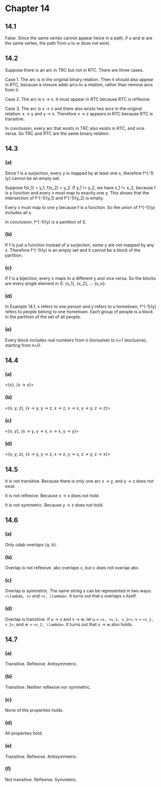 # Chapter 14

## 14.1

False. Since the same vertex cannot appear twice in a path, if u and w are the same vertex, the path from u to w dose not exist.

## 14.2

Suppose there is an arc in TRC but not in RTC. There are three cases.

Case 1. The arc is in the original binary relation. Then it should also appear in RTC, because a closure adds arcs to a relation, rather than remove arcs from it.

Case 2. The arc is x -> x. It must appear in RTC because RTC is reflexive.

Case 3. The arc is x -> z and there also exists two arcs in the original relation: x -> y and y -> z. Therefore x -> z appears in RTC because RTC is transitive.

In conclusion, every arc that exists in TRC also exists in RTC, and vice versa. So TRC and RTC are the same binary relation.

## 14.3

### (a)

Since f is a surjection, every y is mapped by at least one x, therefore f^{-1}(y) cannot be an empty set.

Suppose f(x_1) = y_1, f(x_2) = y_2. If y_1 != y_2, we have x_1 != x_2, because f is a function and every x must map to exactly one y. This shows that the intersection of f^{-1}(y_1) and f^{-1}(y_2) is empty.

Every x must map to one y because f is a function. So the union of f^{-1}(y) includes all x.

In conclusion, f^{-1}(y) is a partition of S.

### (b)

If f is just a function instead of a surjection, some y are not mapped by any x. Therefore f^{-1}(y) is an empty set and it cannot be a block of the partition.

### (c)

If f is a bijection, every x maps to a different y and vice versa. So the blocks are every single element in S: {x_1}, {x_2}, ... {x_n}.

### (d)

In Example 14.1, x refers to one person and y refers to a hometown, f^{-1}(y) refers to people belong to one hometown. Each group of people is a block in the partition of the set of all people.

### (e)

Every block includes real numbers from n (inclusive) to n+1 (exclusive), starting from n=0.

## 14.4

### (a)

<{x}, {x -> x}>

### (b)

<{x, y, z}, {x -> y, y -> z, x -> z, x -> x, y -> y, z -> z}>

### (c)

<{x, y}, {x -> y, y -> x, x -> x, y -> y}>

### (d)

<{x, y, z}, {x -> y, y -> z, x -> z, y -> x, z -> y, z -> x}>

## 14.5

It is not transitive. Because there is only one arc x -> y, and y -> z does not exist.

It is not reflexive. Because x -> x does not hold.

It is not symmetric. Because y -> z does not hold.

## 14.6

### (a)

Only cdab overlaps {a, b}.

### (b)

Overlap is not reflexive. abc overlaps c, but c does not overlap abc.

### (c)

Overlap is symmetric. The same string s can be represented in two ways: `<\lambda, s>` and `<s, \lambda>`. It turns out that s overlaps s itself.

### (d)

Overlap is transitive. If u -> v and v -> w, let u = `<s, <v_1, v_2>>`, v = `<v_1, v_2>`, and w = `<v_2, \lambda>`. It turns out that u -> w also holds.

## 14.7

### (a)

Transitive. Reflexive. Antisymmetric.

### (b)

Transitive. Neither reflexive nor symmetric.

### (c)

None of the properties holds.

### (d)

All properties hold.

### (e)

Transitive. Reflexive. Antisymmetric.

### (f)

Not transitive. Reflexive. Symmetric.
